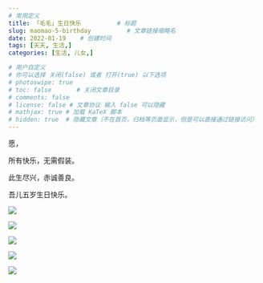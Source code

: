 ```yaml
---
# 常用定义
title: 「毛毛」生日快乐          # 标题
slug: maomao-5-birthday          # 文章链接缩略名
date: 2022-01-19    # 创建时间
tags: [天天, 生活,]
categories: [生活, 儿女,]

# 用户自定义
# 你可以选择 关闭(false) 或者 打开(true) 以下选项
# photoswipe: true
# toc: false       # 关闭文章目录
# comments: false
# license: false # 文章协议 输入 false 可以隐藏
# mathjax: true # 加载 KaTeX 脚本
# hidden: true  # 隐藏文章（不在首页，归档等页面显示，但是可以直接通过链接访问）
---
```


愿，

所有快乐，无需假装。

此生尽兴，赤诚善良。

吾儿五岁生日快乐。

![](https://sdn.qylao.com/laomai/2023/02/27/163fc39ef39c60-1.webp)

![](https://sdn.qylao.com/laomai/2023/02/27/163fc39f07a015-1.webp)

![](https://sdn.qylao.com/laomai/2023/02/27/163fc39f10d242-1.webp)

![](https://sdn.qylao.com/laomai/2023/02/27/163fc39f223c1d-1.webp)

![](https://sdn.qylao.com/laomai/2023/02/27/163fc39f322afa-1.webp)